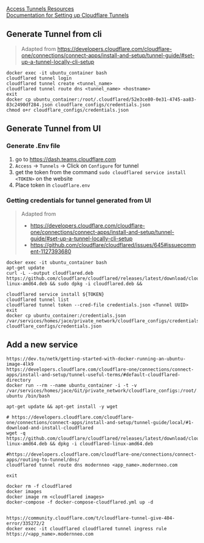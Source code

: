 
[Access Tunnels Resources](https://dash.teams.cloudflare.com)   
[Documentation for Setting up Cloudflare Tunnels](https://developers.cloudflare.com/cloudflare-one/connections/connect-apps/)

## Generate Tunnel from cli

>Adapted from https://developers.cloudflare.com/cloudflare-one/connections/connect-apps/install-and-setup/tunnel-guide/#set-up-a-tunnel-locally-cli-setup
```shell
docker exec -it ubuntu_container bash
cloudflared tunnel login
cloudflared tunnel create <tunnel_name>
cloudflared tunnel route dns <tunnel_name> <hostname>
exit
docker cp ubuntu_container:/root/.cloudflared/52e3ce80-0e31-4745-aa83-83c2490df284.json cloudflare_configs/credentials.json
chmod o+r cloudflare_configs/credentials.json
```

## Generate Tunnel from UI

### Generate .Env file

 1. go to https://dash.teams.cloudflare.com
 2. `Access` -> `Tunnels` -> Click on `Configure` for tunnel 
 3. get the token from the command `sudo cloudflared service install <TOKEN>` on the website
 4. Place token in `cloudflare.env`

### Getting credentials for tunnel generated from UI
>Adapted from 
> * https://developers.cloudflare.com/cloudflare-one/connections/connect-apps/install-and-setup/tunnel-guide/#set-up-a-tunnel-locally-cli-setup
> * https://github.com/cloudflare/cloudflared/issues/645#issuecomment-1127393680
```shell
docker exec -it ubuntu_container bash
apt-get update
curl -L --output cloudflared.deb https://github.com/cloudflare/cloudflared/releases/latest/download/cloudflared-linux-amd64.deb && sudo dpkg -i cloudflared.deb && 

cloudflared service install ${TOKEN}
cloudflared tunnel list
cloudflared tunnel token --cred-file credentials.json <Tunnel UUID>
exit
docker cp ubuntu_container:/credentials.json /var/services/homes/jace/private_network/cloudflare_configs/credentials.json
cloudflare_configs/credentials.json
```

## Add a new service

```shell
https://dev.to/netk/getting-started-with-docker-running-an-ubuntu-image-4lk9
https://developers.cloudflare.com/cloudflare-one/connections/connect-apps/install-and-setup/tunnel-useful-terms/#default-cloudflared-directory
docker run --rm --name ubuntu_container -i -t -v /var/services/homes/jace/Git/private_network/cloudflare_configs:/root/.cloudflared  ubuntu /bin/bash

apt-get update && apt-get install -y wget

# https://developers.cloudflare.com/cloudflare-one/connections/connect-apps/install-and-setup/tunnel-guide/local/#1-download-and-install-cloudflared
wget -q https://github.com/cloudflare/cloudflared/releases/latest/download/cloudflared-linux-amd64.deb && dpkg -i cloudflared-linux-amd64.deb

#https://developers.cloudflare.com/cloudflare-one/connections/connect-apps/routing-to-tunnel/dns/
cloudflared tunnel route dns modernneo <app_name>.modernneo.com

exit

docker rm -f cloudflared
docker images
docker image rm <cloudflared images>
docker-compose -f docker-compose-cloudflared.yml up -d


https://community.cloudflare.com/t/cloudflare-tunnel-give-404-error/335272/2
docker exec -it cloudflared cloudflared tunnel ingress rule https://<app_name>.modernneo.com
```